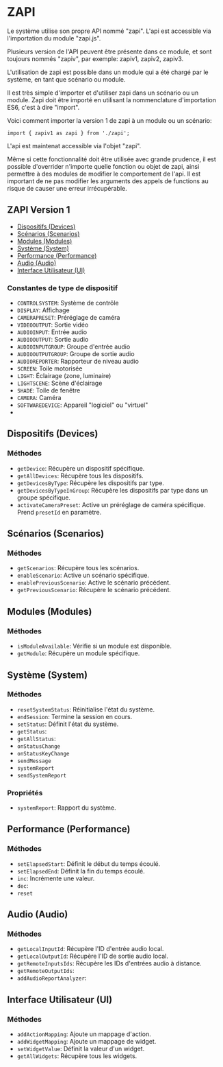 # ZAPI
Le système utilise son propre API nommé "zapi". L'api est accessible via l'importation du module "zapi.js".

Plusieurs version de l'API peuvent être présente dans ce module, et sont toujours nommés "zapiv<version>", par exemple: zapiv1, zapiv2, zapiv3.

L'utilisation de zapi est possible dans un module qui a été chargé par le système, en tant que scénario ou module.

Il est très simple d'importer et d'utiliser zapi dans un scénario ou un module. Zapi doit être importé en utilisant la nommenclature d'importation ES6, c'est à dire "import".

Voici comment importer la version 1 de zapi à un module ou un scénario:
```JS
import { zapiv1 as zapi } from './zapi';
```

L'api est maintenat accessible via l'objet "zapi".

Même si cette fonctionnalité doit être utilisée avec grande prudence, il est possible d'overrider n'importe quelle fonction ou objet de zapi, ainsi permettre à des modules de modifier le comportement de l'api. Il est important de ne pas modifier les arguments des appels de functions au risque de causer une erreur irrécupérable.


## ZAPI Version 1
- [Dispositifs (Devices)](#dispositifs-devices)
- [Scénarios (Scenarios)](#scénarios-scenarios)
- [Modules (Modules)](#modules-modules)
- [Système (System)](#système-system)
- [Performance (Performance)](#performance-performance)
- [Audio (Audio)](#audio-audio)
- [Interface Utilisateur (UI)](#interface-utilisateur-ui)

### Constantes de type de dispositif

- `CONTROLSYSTEM`: Système de contrôle
- `DISPLAY`: Affichage
- `CAMERAPRESET`: Préréglage de caméra
- `VIDEOOUTPUT`: Sortie vidéo
- `AUDIOINPUT`: Entrée audio
- `AUDIOOUTPUT`: Sortie audio
- `AUDIOINPUTGROUP`: Groupe d'entrée audio
- `AUDIOOUTPUTGROUP`: Groupe de sortie audio
- `AUDIOREPORTER`: Rapporteur de niveau audio
- `SCREEN`: Toile motorisée
- `LIGHT`: Éclairage (zone, luminaire)
- `LIGHTSCENE`: Scène d'éclairage
- `SHADE`: Toile de fenêtre
- `CAMERA`: Caméra
- `SOFTWAREDEVICE`: Appareil "logiciel" ou "virtuel"
- 
## Dispositifs (Devices)

### Méthodes

- `getDevice`: Récupère un dispositif spécifique.
- `getAllDevices`: Récupère tous les dispositifs.
- `getDevicesByType`: Récupère les dispositifs par type.
- `getDevicesByTypeInGroup`: Récupère les dispositifs par type dans un groupe spécifique.
- `activateCameraPreset`: Active un préréglage de caméra spécifique. Prend `presetId` en paramètre.

## Scénarios (Scenarios)

### Méthodes

- `getScenarios`: Récupère tous les scénarios.
- `enableScenario`: Active un scénario spécifique.
- `enablePreviousScenario`: Active le scénario précédent.
- `getPreviousScenario`: Récupère le scénario précédent.

## Modules (Modules)

### Méthodes

- `isModuleAvailable`: Vérifie si un module est disponible.
- `getModule`: Récupère un module spécifique.

## Système (System)

### Méthodes

- `resetSystemStatus`: Réinitialise l'état du système.
- `endSession`: Termine la session en cours.
- `setStatus`: Définit l'état du système.
- `getStatus`:
- `getAllStatus`:
- `onStatusChange`
- `onStatusKeyChange`
- `sendMessage`
- `systemReport`
- `sendSystemReport`

### Propriétés

- `systemReport`: Rapport du système.

## Performance (Performance)

### Méthodes

- `setElapsedStart`: Définit le début du temps écoulé.
- `setElapsedEnd`: Définit la fin du temps écoulé.
- `inc`: Incrémente une valeur.
- `dec`:
- `reset`

## Audio (Audio)

### Méthodes

- `getLocalInputId`: Récupère l'ID d'entrée audio local.
- `getLocalOutputId`: Récupère l'ID de sortie audio local.
- `getRemoteInputsIds`: Récupère les IDs d'entrées audio à distance.
- `getRemoteOutputIds`:
- `addAudioReportAnalyzer`:

## Interface Utilisateur (UI)

### Méthodes

- `addActionMapping`: Ajoute un mappage d'action.
- `addWidgetMapping`: Ajoute un mappage de widget.
- `setWidgetValue`: Définit la valeur d'un widget.
- `getAllWidgets`: Récupère tous les widgets.
